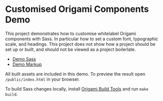 # Customised Origami Components Demo

This project demonstrates how to customise whitelabel Origami components with Sass. In particular how to set a custom font, typographic scale, and headings. This project does not show how a project should be set up or built, and should not be viewed as a project boilerlate.

- [Demo Sass](https://github.com/Financial-Times/origami-whitelabel-brand-demo/blob/master/main.scss)
- [Demo Markup](https://github.com/Financial-Times/origami-whitelabel-brand-demo/tree/master/public)

All built assets are included in this demo. To preview the result open `/public/index.html` in your browser.

To build Sass changes locally, install [Origami Build Tools](https://www.npmjs.com/package/origami-build-tools) and run `make build`.

